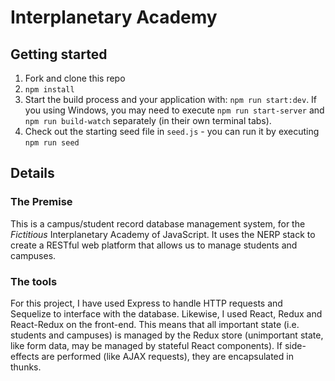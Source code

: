 # Interplanetary Academy

## Getting started

1. Fork and clone this repo
2. `npm install`
3. Start the build process and your application with: `npm run start:dev`. If you using Windows, you may need to execute `npm run start-server` and `npm run build-watch` separately (in their own terminal tabs).
4. Check out the starting seed file in `seed.js` - you can run it by executing `npm run seed`

## Details

### The Premise

This is a campus/student record database management system, for the *Fictitious* Interplanetary Academy of JavaScript. It uses the NERP stack to create a RESTful web platform that allows us to manage students and campuses.

### The tools

For this project, I have used Express to handle HTTP requests and Sequelize to interface with the database. Likewise, I used React, Redux and React-Redux on the front-end. This means that all important state (i.e. students and campuses) is managed by the Redux store (unimportant state, like form data, may be managed by stateful React components). If side-effects are performed (like AJAX requests), they are encapsulated in thunks.

